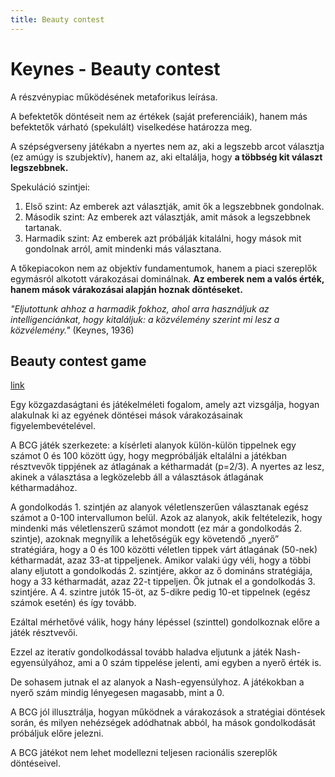 ```yaml
---
title: Beauty contest
---
```



# Keynes - Beauty contest

A részvénypiac működésének metaforikus leírása.

A befektetők döntéseit nem az értékek (saját preferenciáik), hanem más befektetők várható (spekulált) viselkedése határozza meg.

A szépségverseny játékabn a nyertes nem az, aki a legszebb arcot választja (ez amúgy is szubjektív), hanem az, aki eltalálja, hogy **a többség kit választ legszebbnek.**

Spekuláció szintjei: 
1. Első szint: Az emberek azt választják, amit ők a legszebbnek gondolnak.
2. Második szint: Az emberek azt választják, amit mások a legszebbnek tartanak.
3. Harmadik szint: Az emberek azt próbálják kitalálni, hogy mások mit gondolnak arról, amit mindenki más választana.

A tőkepiacokon nem az objektív fundamentumok, hanem a piaci szereplők egymásról alkotott várakozásai dominálnak. **Az emberek nem a valós érték, hanem mások várakozásai alapján hoznak döntéseket.**

*"Eljutottunk ahhoz a harmadik fokhoz, ahol arra használjuk az intelligenciánkat, hogy kitaláljuk: a közvélemény szerint mi lesz a közvélemény."* (Keynes, 1936)

## Beauty contest game

[link](https://publikaciotar.uni-bge.hu/id/eprint/1980/1/18.%20Kom%C3%A1romi%20Gy%C3%B6rgy.pdf)

Egy közgazdaságtani és játékelméleti fogalom, amely azt vizsgálja, hogyan alakulnak ki az egyének döntései mások várakozásainak figyelembevételével. 

A BCG játék szerkezete: a kísérleti alanyok külön-külön tippelnek egy számot 0 és 100 között úgy, hogy megpróbálják eltalálni a játékban résztvevők tippjének az átlagának a kétharmadát (p=2/3). A nyertes az lesz, akinek a választása a legközelebb áll a választások átlagának kétharmadához.

A gondolkodás 1. szintjén az alanyok véletlenszerűen választanak egész számot a 0-100 intervallumon belül. Azok az alanyok, akik feltételezik, hogy mindenki más véletlenszerű számot mondott (ez már a gondolkodás 2. szintje), azoknak megnyílik a lehetőségük egy követendő „nyerő” stratégiára, hogy a 0 és 100 közötti véletlen tippek várt átlagának (50-nek) kétharmadát, azaz 33-at tippeljenek. Amikor valaki úgy véli, hogy a többi alany eljutott a gondolkodás 2. szintjére, akkor az ő domináns stratégiája, hogy a 33 kétharmadát, azaz 22-t tippeljen. Ők jutnak el a gondolkodás 3. szintjére. A 4. szintre jutók 15-öt, az 5-dikre pedig 10-et tippelnek (egész számok esetén) és így tovább. 

Ezáltal mérhetővé válik, hogy hány lépéssel (szinttel) gondolkoznak előre a játék résztvevői.

Ezzel az iteratív gondolkodással tovább haladva eljutunk a játék Nash-egyensúlyához, ami a 0 szám tippelése jelenti, ami egyben a nyerő érték is.

De sohasem jutnak el az alanyok a Nash-egyensúlyhoz. A játékokban a nyerő szám mindig lényegesen magasabb, mint a 0.

A BCG jól illusztrálja, hogyan működnek a várakozások a stratégiai döntések során, és milyen nehézségek adódhatnak abból, ha mások gondolkodását próbáljuk előre jelezni. 

A BCG játékot nem lehet modellezni teljesen racionális szereplők döntéseivel.